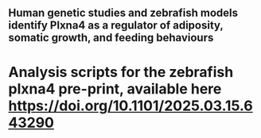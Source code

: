 ## Human genetic studies and zebrafish models identify Plxna4 as a regulator of adiposity, somatic growth, and feeding behaviours

# Analysis scripts for the zebrafish plxna4 pre-print, available here https://doi.org/10.1101/2025.03.15.643290
